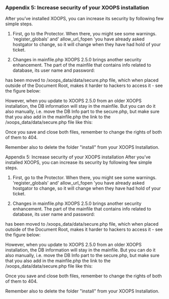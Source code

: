### Appendix 5: Increase security of your XOOPS installation


After you’ve installed XOOPS, you can increase its security by following few simple steps.

1) First, go to the Protector. When there, you might see some warnings. 
'register_globals' and' allow_url_fopen 'you have already asked hostgator to change, so it will change when they have had hold of your ticket. 

 

 
2) Changes in mainfile.php 
XOOPS 2.5.0 brings another security enhancement. 
The part of the mainfile that contains info related to database, its user name and password:

 
 has been moved to /xoops_data/data/secure.php  file, which when placed outside of the Document Root, makes it harder to hackers to access it - see the figure below:
 

However, when you update to XOOPS 2.5.0 from an older XOOPS installation, the DB information will stay in the mainfile. 
But you can do it also manually, i.e. move the DB Info part to the secure.php, but make sure that you also add in the mainfile.php the link to the /xoops_data/data/secure.php file like this:

 

Once you save and close both files, remember to change the rights of both of them to 404. 

Remember also to delete the folder "install" from your XOOPS Installation.

Appendix 5: Increase security of your XOOPS installation
After you’ve installed XOOPS, you can increase its security by following few simple steps.
1) First, go to the Protector. When there, you might see some warnings. 
'register_globals' and' allow_url_fopen 'you have already asked hostgator to change, so it will change when they have had hold of your ticket. 

 

 
2) Changes in mainfile.php 
XOOPS 2.5.0 brings another security enhancement. 
The part of the mainfile that contains info related to database, its user name and password:

 
 has been moved to /xoops_data/data/secure.php  file, which when placed outside of the Document Root, makes it harder to hackers to access it - see the figure below:
 

However, when you update to XOOPS 2.5.0 from an older XOOPS installation, the DB information will stay in the mainfile. 
But you can do it also manually, i.e. move the DB Info part to the secure.php, but make sure that you also add in the mainfile.php the link to the /xoops_data/data/secure.php file like this:

 

Once you save and close both files, remember to change the rights of both of them to 404. 

Remember also to delete the folder "install" from your XOOPS Installation.

